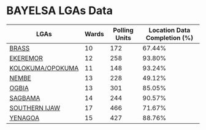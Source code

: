 
# BAYELSA LGAs Data

| LGAs | Wards | Polling Units | Location Data Completion (%) |
| ----- | ---- | ----- | ------- |
| [BRASS](./lgas/111-brass) | 10 | 172 | 67.44% |
| [EKEREMOR](./lgas/112-ekeremor) | 12 | 258 | 93.80% |
| [KOLOKUMA/OPOKUMA](./lgas/113-kolokuma/opokuma) | 11 | 148 | 93.24% |
| [NEMBE](./lgas/114-nembe) | 13 | 228 | 49.12% |
| [OGBIA](./lgas/115-ogbia) | 13 | 301 | 85.05% |
| [SAGBAMA](./lgas/116-sagbama) | 14 | 244 | 90.57% |
| [SOUTHERN IJAW](./lgas/117-southern-ijaw) | 17 | 466 | 71.67% |
| [YENAGOA](./lgas/118-yenagoa) | 15 | 427 | 88.76% |





